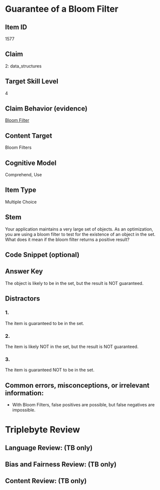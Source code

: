 # Guarantee of a Bloom Filter

## Item ID
1577

## Claim
2: data_structures

## Target Skill Level
4

## Claim Behavior (evidence)
[Bloom Filter](https://en.wikipedia.org/wiki/Bloom_filter)

## Content Target
Bloom Filters

## Cognitive Model
Comprehend, Use

## Item Type
Multiple Choice

## Stem
Your application maintains a very large set of objects. As an optimization, you are using a bloom filter to test for the existence of an object in the set. What does it mean if the bloom filter returns a positive result?

## Code Snippet (optional)

## Answer Key
The object is likely to be in the set, but the result is NOT guaranteed.

## Distractors
### 1.
The item is guaranteed to be in the set.

### 2.
The item is likely NOT in the set, but the result is NOT guaranteed.

### 3.
The item is guaranteed NOT to be in the set.

## Common errors, misconceptions, or irrelevant information:
* With Bloom Filters, false positives are possible, but false negatives are impossible.

# Triplebyte Review

## Language Review: (TB only)

## Bias and Fairness Review: (TB only)

## Content Review: (TB only)

